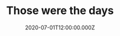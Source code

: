 ---
title: Those were the days
status: Published
date: 2020-07-01T12:00:00.000Z
text: |-
  Once upon a time, there was a tavern\
  Where we used to raise a glass or two\
  Remember how we laughed away the hours\
  Think of all the great things we would do

  R:\
  Those were the days, my friend\
  We thought they'd never end\
  We'd sing and dance forever and a day\
  We'd live the life we'd choose\
  We'd fight and never lose\
  For we were young and sure to have our way\
  Then, the busy years went rushing by us\
  We lost our starry notions on the way\
  If, by chance, I'd see you in the tavern\
  We'd smile at one another and we'd say

  R

  Just tonight, I stood before the tavern\
  Nothing seemed the way it used to be\
  In the glass, I saw a strange reflection\
  Was that lonely woman really me?

  R

  Through the door, there came familiar laughter\
  I saw your face and heard you call my title\
  Oh, my friend, we're older but no wiser\
  For in our hearts, the dreams are still the same

  R
---